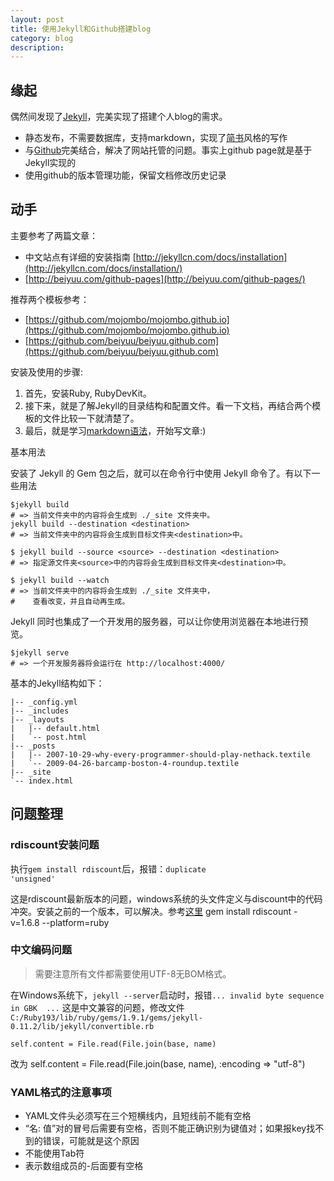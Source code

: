 ```yaml
---
layout: post
title: 使用Jekyll和Github搭建blog
category: blog
description: 
---
```

## 缘起
偶然间发现了[Jekyll](http://jekyllcn.com/)，完美实现了搭建个人blog的需求。

* 静态发布，不需要数据库，支持markdown，实现了[简书](http://jianshu.io/)风格的写作
* 与[Github](https://github.com/)完美结合，解决了网站托管的问题。事实上github page就是基于Jekyll实现的
* 使用github的版本管理功能，保留文档修改历史记录

## 动手
主要参考了两篇文章：

* 中文站点有详细的安装指南 [http://jekyllcn.com/docs/installation](http://jekyllcn.com/docs/installation/)
* [http://beiyuu.com/github-pages](http://beiyuu.com/github-pages/)

推荐两个模板参考：

* [https://github.com/mojombo/mojombo.github.io](https://github.com/mojombo/mojombo.github.io)
* [https://github.com/beiyuu/beiyuu.github.com](https://github.com/beiyuu/beiyuu.github.com)

安装及使用的步骤:

1. 首先，安装Ruby, RubyDevKit。
2. 接下来，就是了解Jekyll的目录结构和配置文件。看一下文档，再结合两个模板的文件比较一下就清楚了。
3. 最后，就是学习[markdown语法](http://wowubuntu.com/markdown/basic.html)，开始写文章:)

基本用法

安装了 Jekyll 的 Gem 包之后，就可以在命令行中使用 Jekyll 命令了。有以下一些用法

    $jekyll build
    # => 当前文件夹中的内容将会生成到 ./_site 文件夹中。
    jekyll build --destination <destination>
    # => 当前文件夹中的内容将会生成到目标文件夹<destination>中。

    $ jekyll build --source <source> --destination <destination>
    # => 指定源文件夹<source>中的内容将会生成到目标文件夹<destination>中。

    $ jekyll build --watch
    # => 当前文件夹中的内容将会生成到 ./_site 文件夹中，
    #    查看改变，并且自动再生成。

Jekyll 同时也集成了一个开发用的服务器，可以让你使用浏览器在本地进行预览。
    
    $jekyll serve
    # => 一个开发服务器将会运行在 http://localhost:4000/



基本的Jekyll结构如下：

    |-- _config.yml
    |-- _includes
    |-- _layouts
    |   |-- default.html
    |   `-- post.html
    |-- _posts
    |   |-- 2007-10-29-why-every-programmer-should-play-nethack.textile
    |   `-- 2009-04-26-barcamp-boston-4-roundup.textile
    |-- _site
    `-- index.html

## 问题整理
### rdiscount安装问题
执行<code>gem install rdiscount</code>后，报错：<code>duplicate 'unsigned'</code>

这是rdiscount最新版本的问题，windows系统的头文件定义与discount中的代码冲突。安装之前的一个版本，可以解决。参考[这里](http://stackoverflow.com/questions/15021795/ruby-devkit-compile-issues)
    gem install rdiscount -v=1.6.8 --platform=ruby

### 中文编码问题
<blockquote><p>需要注意所有文件都需要使用UTF-8无BOM格式。</p></blockquote>
在Windows系统下，<code>jekyll --server</code>启动时，报错<code>... invalid byte sequence in GBK  ...</code>
这是中文兼容的问题，修改文件<code>C:/Ruby193/lib/ruby/gems/1.9.1/gems/jekyll-0.11.2/lib/jekyll/convertible.rb</code>

    self.content = File.read(File.join(base, name)
改为
    self.content = File.read(File.join(base, name), :encoding => "utf-8")

### YAML格式的注意事项
* YAML文件头必须写在三个短横线内，且短线前不能有空格
* “名: 值”对的冒号后需要有空格，否则不能正确识别为键值对；如果报key找不到的错误，可能就是这个原因
* 不能使用Tab符
* 表示数组成员的-后面要有空格
